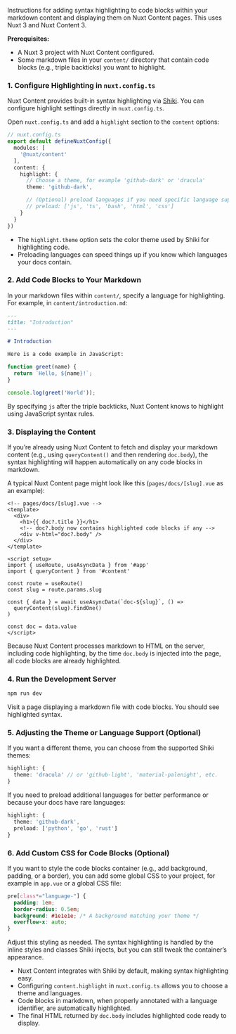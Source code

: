 Instructions for adding syntax highlighting to code blocks within your markdown content and displaying them on Nuxt Content pages. This uses Nuxt 3 and Nuxt Content 3.

**Prerequisites:**
- A Nuxt 3 project with Nuxt Content configured.
- Some markdown files in your `content/` directory that contain code blocks (e.g., triple backticks) you want to highlight.

### 1. Configure Highlighting in `nuxt.config.ts`

Nuxt Content provides built-in syntax highlighting via [Shiki](https://shiki.matsu.io/). You can configure highlight settings directly in `nuxt.config.ts`.

Open `nuxt.config.ts` and add a `highlight` section to the `content` options:

```ts
// nuxt.config.ts
export default defineNuxtConfig({
  modules: [
    '@nuxt/content'
  ],
  content: {
    highlight: {
      // Choose a theme, for example 'github-dark' or 'dracula'
      theme: 'github-dark',

      // (Optional) preload languages if you need specific language support
      // preload: ['js', 'ts', 'bash', 'html', 'css']
    }
  }
})
```

- The `highlight.theme` option sets the color theme used by Shiki for highlighting code.
- Preloading languages can speed things up if you know which languages your docs contain.

### 2. Add Code Blocks to Your Markdown

In your markdown files within `content/`,  specify a language for highlighting. For example, in `content/introduction.md`:

```md
---
title: "Introduction"
---

# Introduction

Here is a code example in JavaScript:
```

```js
function greet(name) {
  return `Hello, ${name}!`;
}

console.log(greet('World'));
```

By specifying `js` after the triple backticks, Nuxt Content knows to highlight using JavaScript syntax rules.

### 3. Displaying the Content

If you’re already using Nuxt Content to fetch and display your markdown content (e.g., using `queryContent()` and then rendering `doc.body`), the syntax highlighting will happen automatically on any code blocks in markdown.

A typical Nuxt Content page might look like this (`pages/docs/[slug].vue` as an example):

```vue
<!-- pages/docs/[slug].vue -->
<template>
  <div>
    <h1>{{ doc?.title }}</h1>
    <!-- doc?.body now contains highlighted code blocks if any -->
    <div v-html="doc?.body" />
  </div>
</template>

<script setup>
import { useRoute, useAsyncData } from '#app'
import { queryContent } from '#content'

const route = useRoute()
const slug = route.params.slug

const { data } = await useAsyncData(`doc-${slug}`, () =>
  queryContent(slug).findOne()
)

const doc = data.value
</script>
```

Because Nuxt Content processes markdown to HTML on the server, including code highlighting, by the time `doc.body` is injected into the page, all code blocks are already highlighted.

### 4. Run the Development Server

```bash
npm run dev
```

Visit a page displaying a markdown file with code blocks. You should see highlighted syntax.

### 5. Adjusting the Theme or Language Support (Optional)

If you want a different theme, you can choose from the supported Shiki themes:

```ts
highlight: {
  theme: 'dracula' // or 'github-light', 'material-palenight', etc.
}
```

If you need to preload additional languages for better performance or because your docs have rare languages:

```ts
highlight: {
  theme: 'github-dark',
  preload: ['python', 'go', 'rust']
}
```

### 6. Add Custom CSS for Code Blocks (Optional)

If you want to style the code blocks container (e.g., add background, padding, or a border), you can add some global CSS to your project, for example in `app.vue` or a global CSS file:

```css
pre[class*="language-"] {
  padding: 1em;
  border-radius: 0.5em;
  background: #1e1e1e; /* A background matching your theme */
  overflow-x: auto;
}
```

Adjust this styling as needed. The syntax highlighting is handled by the inline styles and classes Shiki injects, but you can still tweak the container’s appearance.

- Nuxt Content integrates with Shiki by default, making syntax highlighting easy.
- Configuring `content.highlight` in `nuxt.config.ts` allows you to choose a theme and languages.
- Code blocks in markdown, when properly annotated with a language identifier, are automatically highlighted.
- The final HTML returned by `doc.body` includes highlighted code ready to display.
